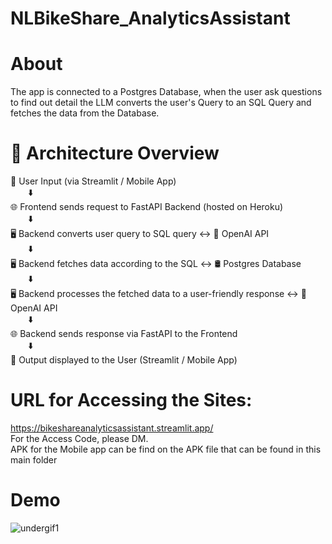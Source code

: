 # NLBikeShare_AnalyticsAssistant

# About
The app is connected to a Postgres Database, when the user ask questions to find out detail the LLM converts the user's Query to an SQL Query and fetches the data from the Database. 

# 🧠 Architecture Overview

📱 User Input (via Streamlit / Mobile App)  
  ⬇️  
🌐 Frontend sends request to FastAPI Backend (hosted on Heroku)  
  ⬇️  
🖥️ Backend converts user query to SQL query    ↔️    🤖 OpenAI API  
  ⬇️  
🖥️ Backend fetches data according to the SQL   ↔️    🛢️ Postgres Database  
  ⬇️  
🖥️ Backend processes the fetched data to a user-friendly response ↔️    🤖 OpenAI API  
  ⬇️  
🌐 Backend sends response via FastAPI to the Frontend  
  ⬇️  
📱 Output displayed to the User (Streamlit / Mobile App)


# URL for Accessing the Sites:  
https://bikeshareanalyticsassistant.streamlit.app/  
For the Access Code, please DM.   
APK for the Mobile app can be find on the APK file that can be found in this main folder

# Demo
![undergif1](https://github.com/user-attachments/assets/ae2a2a90-e61e-4d04-88b2-d9c1bf4f2829)

